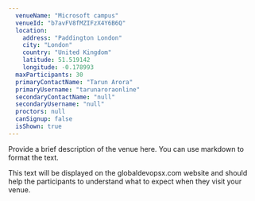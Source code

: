 ```yaml
---
  venueName: "Microsoft campus"
  venueId: "b7avFV8fMZIFzX4Y6B6Q"
  location:
    address: "Paddington London"
    city: "London"
    country: "United Kingdom"
    latitude: 51.519142
    longitude: -0.178993
  maxParticipants: 30
  primaryContactName: "Tarun Arora"
  primaryUsername: "tarunaroraonline"
  secondaryContactName: "null"
  secondaryUsername: "null"
  proctors: null
  canSignup: false
  isShown: true
---
```


 
Provide a brief description of the venue here. You can use markdown to format the text.

This text will be displayed on the globaldevopsx.com website and should help the participants to understand what to expect when they visit your venue.

